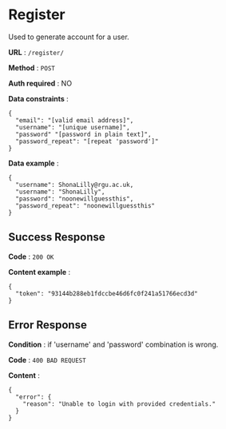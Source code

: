 # Register

Used to generate account for a user.

**URL** : `/register/`

**Method** : `POST`

**Auth required** : NO

**Data constraints** :

```
{
  "email": "[valid email address]",
  "username": "[unique username]",
  "password" "[password in plain text]",
  "password_repeat": "[repeat 'password']"
}
```

**Data example** :

```
{
  "username": ShonaLilly@rgu.ac.uk,
  "username": "ShonaLilly",
  "password": "noonewillguessthis",
  "password_repeat": "noonewillguessthis"
}
```

## Success Response

**Code** : `200 OK`

**Content example** :

```
{
  "token": "93144b288eb1fdccbe46d6fc0f241a51766ecd3d"
}
```

## Error Response

**Condition** : if 'username' and 'password' combination is wrong.

**Code** : `400 BAD REQUEST`

**Content** :

```
{
  "error": {
    "reason": "Unable to login with provided credentials."
  }
}
```
